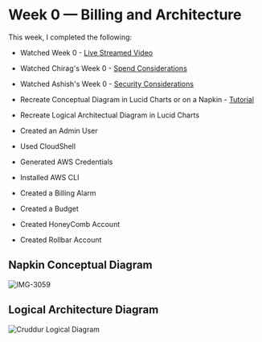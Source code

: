 # Week 0 — Billing and Architecture

This week, I completed the following:
-   Watched Week 0 - [Live Streamed Video](https://www.youtube.com/watch?v=SG8blanhAOg&list=PLBfufR7vyJJ7k25byhRXJldB5AiwgNnWv&index=12)
-   Watched Chirag's Week 0 - [Spend Considerations](https://www.youtube.com/watch?v=OVw3RrlP-sI&list=PLBfufR7vyJJ7k25byhRXJldB5AiwgNnWv&index=13)
-   Watched Ashish's Week 0 - [Security Considerations](https://www.youtube.com/watch?v=4EMWBYVggQI&list=PLBfufR7vyJJ7k25byhRXJldB5AiwgNnWv&index=15)
-   Recreate Conceptual Diagram in Lucid Charts or on a Napkin - [Tutorial](https://www.youtube.com/watch?v=K6FDrI_tz0k&list=PLBfufR7vyJJ7k25byhRXJldB5AiwgNnWv&index=17)
   
-   Recreate Logical Architectual Diagram in Lucid Charts
-   Created an Admin User
-   Used CloudShell
-   Generated AWS Credentials
-   Installed AWS CLI
-   Created a Billing Alarm
-   Created a Budget 
-   Created HoneyComb Account
-   Created Rollbar Account
   
## Napkin Conceptual Diagram
![IMG-3059](https://user-images.githubusercontent.com/47094201/222934606-e1edc139-1667-41b4-b042-4901bd8dfb64.jpg)


## Logical Architecture Diagram
![Cruddur Logical Diagram](https://user-images.githubusercontent.com/47094201/222935147-423bbcfe-d091-40cb-a117-2f4a9914109d.png)
